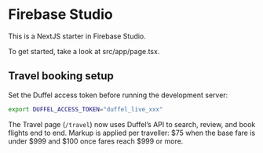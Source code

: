 # Firebase Studio

This is a NextJS starter in Firebase Studio.

To get started, take a look at src/app/page.tsx.

## Travel booking setup

Set the Duffel access token before running the development server:

```bash
export DUFFEL_ACCESS_TOKEN="duffel_live_xxx"
```

The Travel page (`/travel`) now uses Duffel’s API to search, review, and book flights end to end.
Markup is applied per traveller: $75 when the base fare is under $999 and $100 once fares reach $999 or
more.

